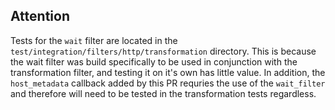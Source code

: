 ## Attention

Tests for the `wait` filter are located in the `test/integration/filters/http/transformation` directory. This is because the wait filter was build specifically to be used in conjunction with the transformation filter, and testing it on it's own has little value. In addition, the `host_metadata` callback added by this PR requries the use of the `wait_filter` and therefore will need to be tested in the transformation tests regardless.